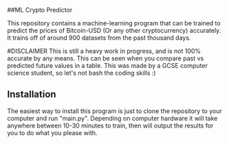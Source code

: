 ##ML Crypto Predictor

</div>

This repository contains a machine-learning program that can be trained to predict the prices of Bitcoin-USD (Or any other cryptocurrency) accurately.
It trains off of around 900 datasets from the past thousand days.

#DISCLAIMER
This is still a heavy work in progress, and is not 100% accurate by any means. This can be seen when you compare past vs predicted future values in a table.
This was made by a GCSE computer science student, so let's not bash the coding skills :)

## Installation

The easiest way to install this program is just to clone the repository to your computer and run "main.py". Depending on computer hardware it will take anywhere between 10-30 minutes to train, then will output the results for you to do what you please with.


